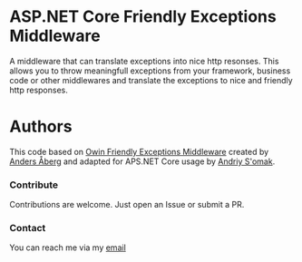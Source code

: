 # ASP.NET Core Friendly Exceptions Middleware

A middleware that can translate exceptions into nice http resonses. This allows you to throw meaningfull exceptions from your framework, business code or other middlewares and translate the exceptions to nice and friendly http responses.

# Authors

This code based on [Owin Friendly Exceptions Middleware](https://github.com/abergs/OwinFriendlyExceptions) created by [Anders Åberg](https://github.com/abergs) and adapted for APS.NET Core usage by [Andriy S'omak](https://github.com/semack).

### Contribute
Contributions are welcome. Just open an Issue or submit a PR. 

### Contact
You can reach me via my [email](mailto://semack@gmail.com)
